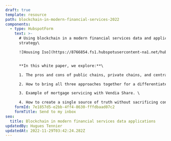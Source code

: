 ```yaml
---
draft: true
template: resource
path: blockchain-in-modern-financial-services-2022
components:
  - type: HubspotForm
    text: >-
      # Using blockchain in a modern financial services data and application
      strategy\

      ![Housing Iso](https://8766854.fs1.hubspotusercontent-na1.net/hubfs/8766854/.Vendia%20Iso%20Images%20(approved)/Housing%20Iso.png)


      **In this white paper, we explore:**\

      1. The pros and cons of public chains, private chains, and centralized solutions for financial data sharing\

      2. How to bring all three approaches together for a differentiated solution.\

      3. Example of mortgage servicing with Vendia Share. \

      4. How to create a single source of truth without sacrificing control.
    formId: 7e1857d5-e2bb-4ff4-8630-fffdbaad07c2
    formTitle: Send to my inbox
seo:
  title: Blockchain in modern financial services data applications
updatedBy: Hugues Tennier
updatedAt: 2022-11-29T03:42:24.282Z
---
```

